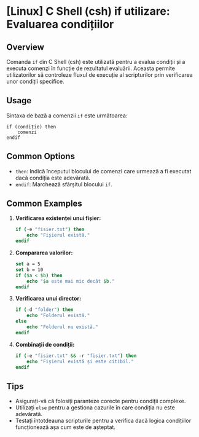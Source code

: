 # [Linux] C Shell (csh) if utilizare: Evaluarea condițiilor

## Overview
Comanda `if` din C Shell (csh) este utilizată pentru a evalua condiții și a executa comenzi în funcție de rezultatul evaluării. Aceasta permite utilizatorilor să controleze fluxul de execuție al scripturilor prin verificarea unor condiții specifice.

## Usage
Sintaxa de bază a comenzii `if` este următoarea:

```
if (condiție) then
    comenzi
endif
```

## Common Options
- `then`: Indică începutul blocului de comenzi care urmează a fi executat dacă condiția este adevărată.
- `endif`: Marchează sfârșitul blocului `if`.

## Common Examples

1. **Verificarea existenței unui fișier:**
   ```csh
   if (-e "fisier.txt") then
       echo "Fișierul există."
   endif
   ```

2. **Compararea valorilor:**
   ```csh
   set a = 5
   set b = 10
   if ($a < $b) then
       echo "$a este mai mic decât $b."
   endif
   ```

3. **Verificarea unui director:**
   ```csh
   if (-d "folder") then
       echo "Folderul există."
   else
       echo "Folderul nu există."
   endif
   ```

4. **Combinații de condiții:**
   ```csh
   if (-e "fisier.txt" && -r "fisier.txt") then
       echo "Fișierul există și este citibil."
   endif
   ```

## Tips
- Asigurați-vă că folosiți paranteze corecte pentru condiții complexe.
- Utilizați `else` pentru a gestiona cazurile în care condiția nu este adevărată.
- Testați întotdeauna scripturile pentru a verifica dacă logica condițiilor funcționează așa cum este de așteptat.